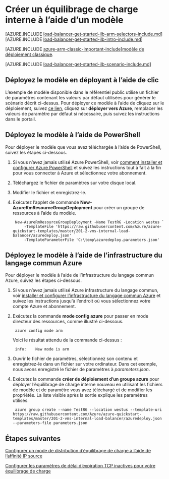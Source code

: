 <properties
   pageTitle="Créer un équilibrage de charge interne à l’aide d’un modèle dans le Gestionnaire de ressources | Microsoft Azure"
   description="Apprenez à créer un équilibrage de charge interne à l’aide d’un modèle dans le Gestionnaire de ressources"
   services="load-balancer"
   documentationCenter="na"
   authors="sdwheeler"
   manager="carmonm"
   editor=""
   tags="azure-resource-manager"
/>
<tags
   ms.service="load-balancer"
   ms.devlang="na"
   ms.topic="get-started-article"
   ms.tgt_pltfrm="na"
   ms.workload="infrastructure-services"
   ms.date="10/24/2016"
   ms.author="sewhee" />

# <a name="create-an-internal-load-balancer-using-a-template"></a>Créer un équilibrage de charge interne à l’aide d’un modèle

[AZURE.INCLUDE [load-balancer-get-started-ilb-arm-selectors-include.md](../../includes/load-balancer-get-started-ilb-arm-selectors-include.md)]
<BR>
[AZURE.INCLUDE [load-balancer-get-started-ilb-intro-include.md](../../includes/load-balancer-get-started-ilb-intro-include.md)]

[AZURE.INCLUDE [azure-arm-classic-important-include](../../includes/learn-about-deployment-models-rm-include.md)][modèle de déploiement classique](load-balancer-get-started-ilb-classic-ps.md).

[AZURE.INCLUDE [load-balancer-get-started-ilb-scenario-include.md](../../includes/load-balancer-get-started-ilb-scenario-include.md)]

## <a name="deploy-the-template-by-using-click-to-deploy"></a>Déployez le modèle en déployant à l’aide de clic

L’exemple de modèle disponible dans le référentiel public utilise un fichier de paramètres contenant les valeurs par défaut utilisées pour générer le scénario décrit ci-dessus. Pour déployer ce modèle à l’aide de cliquez sur le déploiement, suivez [ce lien](https://github.com/Azure/azure-quickstart-templates/tree/master/201-2-vms-internal-load-balancer), cliquez sur **déployer vers Azure**, remplacer les valeurs de paramètre par défaut si nécessaire, puis suivez les instructions dans le portail.

## <a name="deploy-the-template-by-using-powershell"></a>Déployez le modèle à l’aide de PowerShell

Pour déployer le modèle que vous avez téléchargée à l’aide de PowerShell, suivez les étapes ci-dessous.

1. Si vous n’avez jamais utilisé Azure PowerShell, voir [comment installer et configurer Azure PowerShell](../../articles/powershell-install-configure.md) et suivez les instructions tout à fait à la fin pour vous connecter à Azure et sélectionnez votre abonnement.
2. Téléchargez le fichier de paramètres sur votre disque local.
3. Modifier le fichier et enregistrez-le.
4. Exécutez l’applet de commande **New-AzureRmResourceGroupDeployment** pour créer un groupe de ressources à l’aide du modèle.

        New-AzureRmResourceGroupDeployment -Name TestRG -Location westus `
            -TemplateFile 'https://raw.githubusercontent.com/Azure/azure-quickstart-templates/master/201-2-vms-internal-load-balancer/azuredeploy.json' `
            -TemplateParameterFile 'C:\temp\azuredeploy.parameters.json'

## <a name="deploy-the-template-by-using-the-azure-cli"></a>Déployez le modèle à l’aide de l’infrastructure du langage commun Azure

Pour déployer le modèle à l’aide de l’infrastructure du langage commun Azure, suivez les étapes ci-dessous.

1. Si vous n’avez jamais utilisé Azure infrastructure du langage commun, voir [installer et configurer l’infrastructure du langage commun Azure](../../articles/xplat-cli-install.md) et suivez les instructions jusqu'à l’endroit où vous sélectionnez votre compte Azure et abonnement.
2. Exécutez la commande **mode config azure** pour passer en mode directeur des ressources, comme illustré ci-dessous.

        azure config mode arm

    Voici le résultat attendu de la commande ci-dessus :

        info:    New mode is arm

3. Ouvrir le fichier de paramètres, sélectionnez son contenu et enregistrez-le dans un fichier sur votre ordinateur. Dans cet exemple, nous avons enregistré le fichier de paramètres à *parameters.json*.

4. Exécutez la commande **créer de déploiement d’un groupe azure** pour déployer l’équilibrage de charge interne nouveau en utilisant les fichiers de modèle et de paramètre vous avez téléchargé et de modifier les propriétés. La liste visible après la sortie explique les paramètres utilisés.

        azure group create --name TestRG --location westus --template-uri https://raw.githubusercontent.com/Azure/azure-quickstart-templates/master/201-2-vms-internal-load-balancer/azuredeploy.json --parameters-file parameters.json

## <a name="next-steps"></a>Étapes suivantes

[Configurer un mode de distribution d’équilibrage de charge à l’aide de l’affinité IP source](load-balancer-distribution-mode.md)

[Configurer les paramètres de délai d’expiration TCP inactives pour votre équilibrage de charge](load-balancer-tcp-idle-timeout.md)



